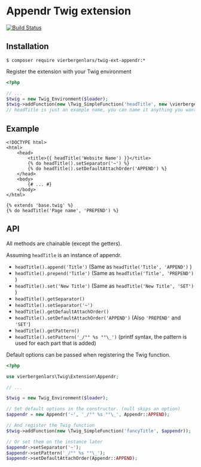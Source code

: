 # Appendr Twig extension

[![Build Status](https://travis-ci.org/vierbergenlars/twig-ext-appendr.png?branch=master)](https://travis-ci.org/vierbergenlars/twig-ext-appendr)

## Installation

`$ composer require vierbergenlars/twig-ext-appendr:*`

Register the extension with your Twig environment
```php
<?php

// ...
$twig = new Twig_Environment($loader);
$twig->addFunction(new \Twig_SimpleFunction('headTitle', new \vierbergenlars\Twig\Extension\Appendr));
// headTitle is just an example name, you can name it anything you want.
```

## Example

```twig
<!DOCTYPE html>
<html>
    <head>
        <title>{{ headTitle('Website Name') }}</title>
        {% do headTitle().setSeparator('~') %}
        {% do headTitle().setDefaultAttachOrder('APPEND') %}
    </head>
    <body>
        {# ... #}
    </body>
</html>
```

```twig
{% extends 'base.twig' %}
{% do headTitle('Page name', 'PREPEND') %}
```
## API

All methods are chainable (except the getters).

Assuming `headTitle` is an instance of appendr.

 * `headTitle().append('Title')` (Same as `headTitle('Title', 'APPEND')` )
 * `headTitle().prepend('Title')` (Same as `headTitle('Title', 'PREPEND')` )
 * `headTitle().set('New Title')` (Same as `headTitle('New Title', 'SET')` )
 * `headTitle().getSeparator()`
 * `headTitle().setSeparator('~')`
 * `headTitle().getDefaultAttachOrder()`
 * `headTitle().setDefaultAttachOrder('APPEND')` (Also `'PREPEND'` and `'SET'`)
 * `headTitle().getPattern()`
 * `headTitle().setPattern('_/°° %s °°\_')` (printf syntax, the pattern is used for each part that is added)

Default options can be passed when registering the Twig function.

```php
<?php

use vierbergenlars\Twig\Extension\Appendr;

// ...

$twig = new Twig_Environment($loader);

// Set default options in the constructor. (null skips an option)
$appendr = new Appendr('~', '_/°° %s °°\_', Appendr::APPEND);

// And register the Twig function
$twig->addFunction(new \Twig_SimpleFunction('fancyTitle', $appendr));

// Or set them on the instance later
$appendr->setSeparator('~');
$appendr->setPattern('_/°° %s °°\_');
$appendr->setDefaultAttachOrder(Appendr::APPEND);
```
